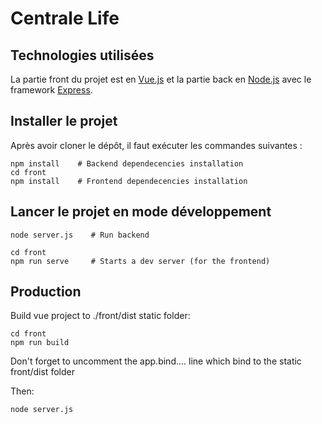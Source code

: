 # Centrale Life

## Technologies utilisées

La partie front du projet est en [Vue.js](https://vuejs.org/) et la partie back en [Node.js](https://nodejs.org/en/) avec le framework [Express](https://expressjs.com/fr/).

## Installer le projet

Après avoir cloner le dépôt, il faut exécuter les commandes suivantes :

```
npm install    # Backend dependecencies installation
cd front
npm install    # Frontend dependecencies installation
```


## Lancer le projet en mode développement


```
node server.js    # Run backend
```
```
cd front
npm run serve     # Starts a dev server (for the frontend)
```

## Production

Build vue project to ./front/dist static folder:
```
cd front
npm run build
```

Don't forget to uncomment the app.bind.... line which bind to the static front/dist folder

Then:
```
node server.js
```
